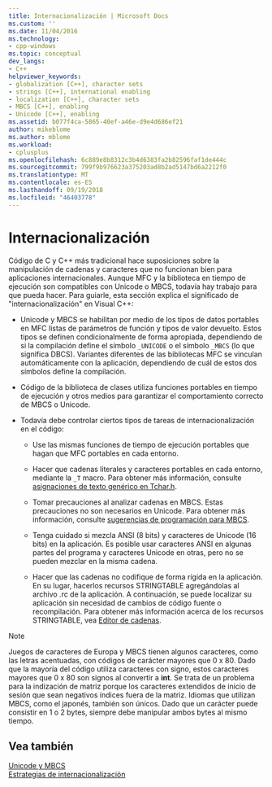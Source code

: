 ```yaml
---
title: Internacionalización | Microsoft Docs
ms.custom: ''
ms.date: 11/04/2016
ms.technology:
- cpp-windows
ms.topic: conceptual
dev_langs:
- C++
helpviewer_keywords:
- globalization [C++], character sets
- strings [C++], international enabling
- localization [C++], character sets
- MBCS [C++], enabling
- Unicode [C++], enabling
ms.assetid: b077f4ca-5865-40ef-a46e-d9e4d686ef21
author: mikeblome
ms.author: mblome
ms.workload:
- cplusplus
ms.openlocfilehash: 6c889e8b8312c3b4d6383fa2b82596faf1de444c
ms.sourcegitcommit: 799f9b976623a375203ad8b2ad5147bd6a2212f0
ms.translationtype: MT
ms.contentlocale: es-ES
ms.lasthandoff: 09/19/2018
ms.locfileid: "46403778"
---
```

# <a name="international-enabling"></a>Internacionalización

Código de C y C++ más tradicional hace suposiciones sobre la manipulación de cadenas y caracteres que no funcionan bien para aplicaciones internacionales. Aunque MFC y la biblioteca en tiempo de ejecución son compatibles con Unicode o MBCS, todavía hay trabajo para que pueda hacer. Para guiarle, esta sección explica el significado de "internacionalización" en Visual C++:

- Unicode y MBCS se habilitan por medio de los tipos de datos portables en MFC listas de parámetros de función y tipos de valor devuelto. Estos tipos se definen condicionalmente de forma apropiada, dependiendo de si la compilación define el símbolo `_UNICODE` o el símbolo `_MBCS` (lo que significa DBCS). Variantes diferentes de las bibliotecas MFC se vinculan automáticamente con la aplicación, dependiendo de cuál de estos dos símbolos define la compilación.

- Código de la biblioteca de clases utiliza funciones portables en tiempo de ejecución y otros medios para garantizar el comportamiento correcto de MBCS o Unicode.

- Todavía debe controlar ciertos tipos de tareas de internacionalización en el código:

   - Use las mismas funciones de tiempo de ejecución portables que hagan que MFC portables en cada entorno.

   - Hacer que cadenas literales y caracteres portables en cada entorno, mediante la `_T` macro. Para obtener más información, consulte [asignaciones de texto genérico en Tchar.h](../text/generic-text-mappings-in-tchar-h.md).

   - Tomar precauciones al analizar cadenas en MBCS. Estas precauciones no son necesarios en Unicode. Para obtener más información, consulte [sugerencias de programación para MBCS](../text/mbcs-programming-tips.md).

   - Tenga cuidado si mezcla ANSI (8 bits) y caracteres de Unicode (16 bits) en la aplicación. Es posible usar caracteres ANSI en algunas partes del programa y caracteres Unicode en otras, pero no se pueden mezclar en la misma cadena.

   - Hacer que las cadenas no codifique de forma rígida en la aplicación. En su lugar, hacerlos recursos STRINGTABLE agregándolas al archivo .rc de la aplicación. A continuación, se puede localizar su aplicación sin necesidad de cambios de código fuente o recompilación. Para obtener más información acerca de los recursos STRINGTABLE, vea [Editor de cadenas](../windows/string-editor.md).

> [!NOTE]
>  Juegos de caracteres de Europa y MBCS tienen algunos caracteres, como las letras acentuadas, con códigos de carácter mayores que 0 x 80. Dado que la mayoría del código utiliza caracteres con signo, estos caracteres mayores que 0 x 80 son signos al convertir a **int**. Se trata de un problema para la indización de matriz porque los caracteres extendidos de inicio de sesión que sean negativos índices fuera de la matriz. Idiomas que utilizan MBCS, como el japonés, también son únicos. Dado que un carácter puede consistir en 1 o 2 bytes, siempre debe manipular ambos bytes al mismo tiempo.

## <a name="see-also"></a>Vea también

[Unicode y MBCS](../text/unicode-and-mbcs.md)<br/>
[Estrategias de internacionalización](../text/internationalization-strategies.md)